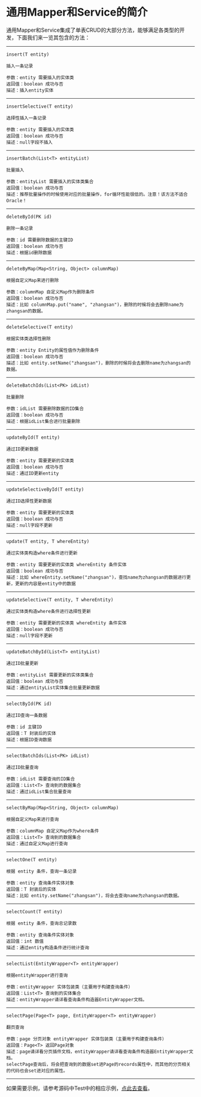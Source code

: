 # 通用Mapper和Service的简介

通用Mapper和Service集成了单表CRUD的大部分方法，能够满足各类型的开发，下面我们来一览其包含的方法：

--------------------------------------------------------------------------------

`insert(T entity)`

```
插入一条记录

参数：entity 需要插入的实体类
返回值：boolean 成功与否
描述：插入entity实体
```

--------------------------------------------------------------------------------

`insertSelective(T entity)`

```
选择性插入一条记录

参数：entity 需要插入的实体类
返回值：boolean 成功与否
描述：null字段不插入
```

--------------------------------------------------------------------------------

`insertBatch(List<T> entityList)`

```
批量插入

参数：entityList 需要插入的实体类集合
返回值：boolean 成功与否
描述：推荐批量操作的时候使用对应的批量操作，for循环性能很低的。注意！该方法不适合 Oracle！
```

--------------------------------------------------------------------------------

`deleteById(PK id)`

```
删除一条记录

参数：id 需要删除数据的主键ID
返回值：boolean 成功与否
描述：根据id删除数据
```

--------------------------------------------------------------------------------

`deleteByMap(Map<String, Object> columnMap)`

```
根据自定义Map来进行删除

参数：columnMap 自定义Map作为删除条件
返回值：boolean 成功与否
描述：比如 columnMap.put("name", "zhangsan")，删除的时候将会去删除name为zhangsan的数据。
```

--------------------------------------------------------------------------------

`deleteSelective(T entity)`

```
根据实体类选择性删除

参数：entity Entity的属性值作为删除条件
返回值：boolean 成功与否
描述：比如 entity.setName("zhangsan")，删除的时候将会去删除name为zhangsan的数据。
```

--------------------------------------------------------------------------------

`deleteBatchIds(List<PK> idList)`

```
批量删除

参数：idList 需要删除数据的ID集合
返回值：boolean 成功与否
描述：根据idList集合进行批量删除
```

--------------------------------------------------------------------------------

`updateById(T entity)`

```
通过ID更新数据

参数：entity 需要更新的实体类
返回值：boolean 成功与否
描述：通过ID更新entity
```

--------------------------------------------------------------------------------

`updateSelectiveById(T entity)`

```
通过ID选择性更新数据

参数：entity 需要更新的实体类
返回值：boolean 成功与否
描述：null字段不更新
```

--------------------------------------------------------------------------------

`update(T entity, T whereEntity)`

```
通过实体类构造where条件进行更新

参数：entity 需要更新的实体类 whereEntity 条件实体
返回值：boolean 成功与否
描述：比如 whereEntity.setName("zhangsan")，查找name为zhangsan的数据进行更新，更新的内容是entity中的数据
```

--------------------------------------------------------------------------------

`updateSelective(T entity, T whereEntity)`

```
通过实体类构造where条件进行选择性更新

参数：entity 需要更新的实体类 whereEntity 条件实体
返回值：boolean 成功与否
描述：null字段不更新
```

--------------------------------------------------------------------------------

`updateBatchById(List<T> entityList)`

```
通过ID批量更新

参数：entityList 需要更新的实体类集合
返回值：boolean 成功与否
描述：通过entityList实体集合批量更新数据
```

--------------------------------------------------------------------------------

`selectById(PK id)`

```
通过ID查询一条数据

参数：id 主键ID
返回值：T 封装后的实体
描述：根据ID查询数据
```

--------------------------------------------------------------------------------

`selectBatchIds(List<PK> idList)`

```
通过ID批量查询

参数：idList 需要查询的ID集合
返回值：List<T> 查询到的数据集合
描述：通过idList集合批量查询
```

--------------------------------------------------------------------------------

`selectByMap(Map<String, Object> columnMap)`

```
根据自定义Map来进行查询

参数：columnMap 自定义Map作为where条件
返回值：List<T> 查询到的数据集合
描述：通过自定义Map进行查询
```

--------------------------------------------------------------------------------

`selectOne(T entity)`

```
根据 entity 条件，查询一条记录

参数：entity 查询条件实体对象
返回值：T 封装后的实体
描述：比如 entity.setName("zhangsan")，将会去查询name为zhangsan的数据。
```

--------------------------------------------------------------------------------

`selectCount(T entity)`

```
根据 entity 条件，查询总记录数

参数：entity 查询条件实体对象
返回值：int 数值
描述：通过entity构造条件进行统计查询
```

--------------------------------------------------------------------------------

`selectList(EntityWrapper<T> entityWrapper)`

```
根据entityWrapper进行查询

参数：entityWrapper 实体包装类（主要用于构建查询条件）
返回值：List<T> 查询到的实体集合
描述：entityWrapper请详看查询条件构造器EntityWrapper文档。
```

--------------------------------------------------------------------------------

`selectPage(Page<T> page, EntityWrapper<T> entityWrapper)`

```
翻页查询

参数：page 分页对象 entityWrapper 实体包装类（主要用于构建查询条件）
返回值：Page<T> 返回Page对象
描述：page请详看分页插件文档，entityWrapper请详看查询条件构造器EntityWrapper文档。
selectPage查询后，将会把查询到的数据set进Page的records属性中，而其他的分页相关的代码也会set进对应的属性。
```

--------------------------------------------------------------------------------

如果需要示例，请参考源码中Test中的相应示例，[点此去查看](https://github.com/baomidou/mybatis-plus/blob/master/mybatis-plus/src/test/java/com/baomidou/mybatisplus/test/mysql/UserMapperTest.java)。
